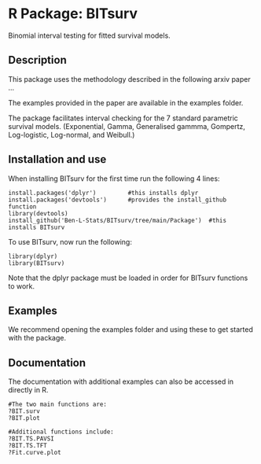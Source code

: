 # R Package: BITsurv
Binomial interval testing for fitted survival models.

## Description
This package uses the methodology described in the following arxiv paper ...

The examples provided in the paper are available in the examples folder.
 
The package facilitates interval checking for the 7 standard parametric survival models. (Exponential, Gamma, Generalised gammma, Gompertz, Log-logistic, Log-normal, and Weibull.)
 
## Installation and use
When installing BITsurv for the first time run the following 4 lines:
```
install.packages('dplyr')         #this installs dplyr
install.packages('devtools')      #provides the install_github function
library(devtools)
install_github('Ben-L-Stats/BITsurv/tree/main/Package')  #this installs BITsurv
```

To use BITsurv, now run the following:
```
library(dplyr)
library(BITsurv)
```
Note that the dplyr package must be loaded in order for BITsurv functions to work. 

## Examples
We recommend opening the examples folder and using these to get started with the package. 

## Documentation
The documentation with additional examples can also be accessed in directly in R.
```
#The two main functions are:
?BIT.surv
?BIT.plot

#Additional functions include:
?BIT.TS.PAVSI
?BIT.TS.TFT
?Fit.curve.plot
